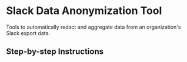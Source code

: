 # Slack Data Anonymization Tool

Tools to automatically redact and aggregate data from an organization's Slack export data.

## Step-by-step Instructions

